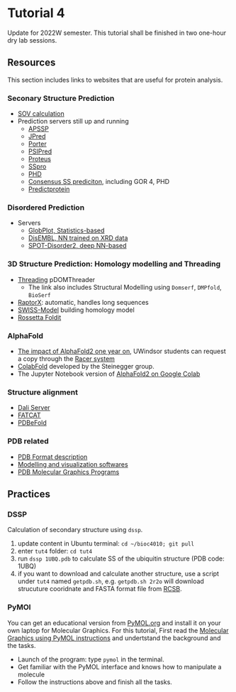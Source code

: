 ﻿# Tutorial 4
Update for 2022W semester. This tutorial shall be finished in two one-hour dry
lab sessions.

## Resources
This section includes links to websites that are useful for protein analysis.

### Seconary Structure Prediction
- [SOV calculation](http://proteinmodel.org/AS2TS/SOV/sov.html)
- Prediction servers still up and running
  - [APSSP](http://crdd.osdd.net/raghava/apssp/)
  - [JPred](http://www.compbio.dundee.ac.uk/jpred/index.html)
  - [Porter](http://distilldeep.ucd.ie/porter/)
  - [PSIPred](http://bioinf.cs.ucl.ac.uk/psipred/)
  - [Proteus](http://www.proteus2.ca/proteus/)
  - [SSpro](http://download.igb.uci.edu/sspro4.html)
  - [PHD](https://npsa-prabi.ibcp.fr/cgi-bin/npsa_automat.pl?page=/NPSA/npsa_phd.html)
  - [Consensus SS prediciton](https://npsa-prabi.ibcp.fr/cgi-bin/npsa_automat.pl?page=/NPSA/npsa_seccons.html), including GOR 4, PHD
  - [Predictprotein](https://predictprotein.org/)

### Disordered Prediction
- Servers
  * [GlobPlot, Statistics-based](http://globplot.embl.de/)
  * [DisEMBL, NN trained on XRD data](http://dis.embl.de)
  * [SPOT-Disorder2, deep NN-based](https://sparks-lab.org/server/spot-disorder2/)

### 3D Structure Prediction: Homology modelling and Threading
- [Threading](http://bioinf.cs.ucl.ac.uk/psipred/) pDOMThreader
  * The link also includes Structural Modelling using `Domserf`, `DMPfold`, `BioSerf`
- [RaptorX](http://raptorx.uchicago.edu/): automatic, handles long sequences
- [SWISS-Model](https://swissmodel.expasy.org/) building homology model
- [Rossetta Foldit](https://www.rosettacommons.org/docs/latest/FoldIt)

### AlphaFold
- [The impact of AlphaFold2 one year on](https://www-nature-com.ledproxy2.uwindsor.ca/articles/s41592-021-01365-3),
  UWindsor students can request a copy through the [Racer system](https://racer1.scholarsportal.info/)
- [ColabFold](https://github.com/sokrypton/ColabFold) developed by the Steinegger group.
- The Jupyter Notebook version of [AlphaFold2 on Google
  Colab](https://colab.research.google.com/github/sokrypton/ColabFold/blob/main/beta/AlphaFold2_advanced.ipynb)

### Structure alignment
- [Dali Server](http://ekhidna2.biocenter.helsinki.fi/dali/)
- [FATCAT](https://fatcat.godziklab.org/)
- [PDBeFold](https://www.ebi.ac.uk/msd-srv/ssm/)

### PDB related
- [PDB Format description](http://www.wwpdb.org/documentation/file-format-content/format33/v3.3.html)
- [Modelling and visualization softwares](https://proteopedia.org/wiki/index.php/Molecular_modeling_and_visualization_software)
- [PDB Molecular Graphics Programs](http://pdb101.rcsb.org/learn/guide-to-understanding-pdb-data/molecular-graphics-programs)

## Practices

### DSSP

Calculation of secondary structure using `dssp`.
1. update content in Ubuntu terminal: `cd ~/bioc4010; git pull`
2. enter `tut4` folder: `cd tut4`
3. run `dssp 1UBQ.pdb` to calculate SS of the ubiquitin structure (PDB code:
   1UBQ)
4. if you want to download and calculate another structure, use a script under
   `tut4` named `getpdb.sh`, e.g. `getpdb.sh 2r2o` will download strucuture
   cooridnate and FASTA format file from [RCSB](https://www.rcsb.org/structure/2r2o).

### PyMOl
You can get an educational version from [PyMOL.org](https://PyMOL.org/edu/?q=educational/) and install it on your own
laptop for Molecular Graphics. For this tutorial, First read the [Molecular
Graphics using PyMOL instructions](./MolecularGraphicsWithPyMOL.docx) and undertstand the background and the tasks.

- Launch of the program: type `pymol` in the terminal.
- Get familiar with the PyMOL interface and knows how to manipulate a
  molecule
- Follow the instructions above and finish all the tasks.
